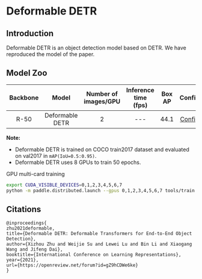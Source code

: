# Deformable DETR

## Introduction


Deformable DETR is an object detection model based on DETR. We have reproduced the model of the paper.


## Model Zoo

| Backbone | Model | Number of images/GPU  | Inference time (fps) | Box AP | Config | Download |
|:------:|:--------:|:--------:|:--------------:|:------:|:------:|:--------:|
| R-50 | Deformable DETR  | 2 | --- | 44.1 | [Config](https://github.com/PaddlePaddle/PaddleDetection/blob/release/2.3/configs/deformable_detr/deformable_detr_r50_1x_coco.yml) | [Model](https://paddledet.bj.bcebos.com/models/deformable_detr_r50_1x_coco.pdparams) |

**Note:**

- Deformable DETR is trained on COCO train2017 dataset and evaluated on val2017 in `mAP(IoU=0.5:0.95)`.
- Deformable DETR uses 8 GPUs to train 50 epochs.

GPU multi-card training
```bash
export CUDA_VISIBLE_DEVICES=0,1,2,3,4,5,6,7
python -m paddle.distributed.launch --gpus 0,1,2,3,4,5,6,7 tools/train.py -c configs/deformable_detr/deformable_detr_r50_1x_coco.yml --fleet -o find_unused_parameters=True
```

## Citations
```
@inproceedings{
zhu2021deformable,
title={Deformable DETR: Deformable Transformers for End-to-End Object Detection},
author={Xizhou Zhu and Weijie Su and Lewei Lu and Bin Li and Xiaogang Wang and Jifeng Dai},
booktitle={International Conference on Learning Representations},
year={2021},
url={https://openreview.net/forum?id=gZ9hCDWe6ke}
}
```
